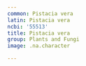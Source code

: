 ```yaml
---
common: Pistacia vera
latin: Pistacia vera
ncbi: '55513'
title: Pistacia vera
group: Plants and Fungi
image: .na.character

---
```

